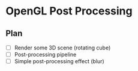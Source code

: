 # OpenGL Post Processing

## Plan

- [ ] Render some 3D scene (rotating cube)
- [ ] Post-processing pipeline
- [ ] Simple post-processing effect (blur)
